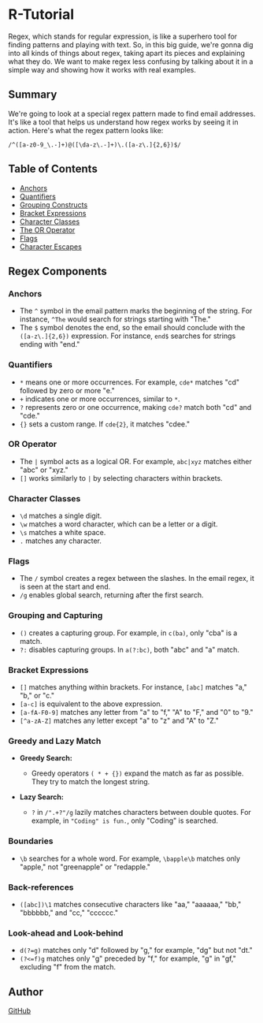 # R-Tutorial

Regex, which stands for regular expression, is like a superhero tool for finding patterns and playing with text. So, in this big guide, we're gonna dig into all kinds of things about regex, taking apart its pieces and explaining what they do. We want to make regex less confusing by talking about it in a simple way and showing how it works with real examples.

## Summary

We're going to look at a special regex pattern made to find email addresses. It's like a tool that helps us understand how regex works by seeing it in action. Here's what the regex pattern looks like:

 ```regex
/^([a-z0-9_\.-]+)@([\da-z\.-]+)\.([a-z\.]{2,6})$/
```

## Table of Contents

- [Anchors](#anchors)
- [Quantifiers](#quantifiers)
- [Grouping Constructs](#grouping-constructs)
- [Bracket Expressions](#bracket-expressions)
- [Character Classes](#character-classes)
- [The OR Operator](#the-or-operator)
- [Flags](#flags)
- [Character Escapes](#character-escapes)

## Regex Components

### Anchors

- The `^` symbol in the email pattern marks the beginning of the string. For instance, `^The` would search for strings starting with "The."
- The `$` symbol denotes the end, so the email should conclude with the `([a-z\.]{2,6})` expression. For instance, `end$` searches for strings ending with "end."

### Quantifiers

- `*` means one or more occurrences. For example, `cde*` matches "cd" followed by zero or more "e."
- `+` indicates one or more occurrences, similar to `*`.
- `?` represents zero or one occurrence, making `cde?` match both "cd" and "cde."
- `{}` sets a custom range. If `cde{2}`, it matches "cdee."

### OR Operator

- The `|` symbol acts as a logical OR. For example, `abc|xyz` matches either "abc" or "xyz."
- `[]` works similarly to `|` by selecting characters within brackets.

### Character Classes

- `\d` matches a single digit.
- `\w` matches a word character, which can be a letter or a digit.
- `\s` matches a white space.
- `.` matches any character.

### Flags

- The `/` symbol creates a regex between the slashes. In the email regex, it is seen at the start and end.
- `/g` enables global search, returning after the first search.

### Grouping and Capturing

- `()` creates a capturing group. For example, in `c(ba)`, only "cba" is a match.
- `?:` disables capturing groups. In `a(?:bc)`, both "abc" and "a" match.

### Bracket Expressions

- `[]` matches anything within brackets. For instance, `[abc]` matches "a," "b," or "c."
- `[a-c]` is equivalent to the above expression.
- `[a-fA-F0-9]` matches any letter from "a" to "f," "A" to "F," and "0" to "9."
- `[^a-zA-Z]` matches any letter except "a" to "z" and "A" to "Z."

### Greedy and Lazy Match

- **Greedy Search:**
  - Greedy operators `( * + {})` expand the match as far as possible. They try to match the longest string.

- **Lazy Search:**
  - `?` in `/".+?"/g` lazily matches characters between double quotes. For example, in `"Coding" is fun.`, only "Coding" is searched.

### Boundaries

- `\b` searches for a whole word. For example, `\bapple\b` matches only "apple," not "greenapple" or "redapple."

### Back-references

- `([abc])\1` matches consecutive characters like "aa," "aaaaaa," "bb," "bbbbbb," and "cc," "cccccc."

### Look-ahead and Look-behind

- `d(?=g)` matches only "d" followed by "g," for example, "dg" but not "dt."
- `(?<=f)g` matches only "g" preceded by "f," for example, "g" in "gf," excluding "f" from the match.

## Author

[GitHub](https://github.com/FriedaHF/R-Tutorial)
